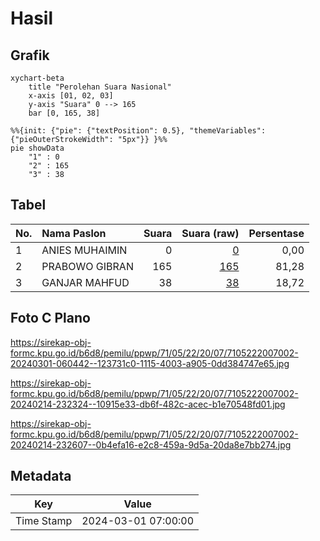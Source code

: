 # Hasil

## Grafik

```mermaid
xychart-beta
    title "Perolehan Suara Nasional"
    x-axis [01, 02, 03]
    y-axis "Suara" 0 --> 165
    bar [0, 165, 38]
```

```mermaid
%%{init: {"pie": {"textPosition": 0.5}, "themeVariables": {"pieOuterStrokeWidth": "5px"}} }%%
pie showData
    "1" : 0
    "2" : 165
    "3" : 38
```

## Tabel

| No. | Nama Paslon    | Suara | Suara (raw) | Persentase |
|:--- |:-------------- | -----:| -----------:| ----------:|
| 1   | ANIES MUHAIMIN | 0     | [0][p-1]    | 0,00       |
| 2   | PRABOWO GIBRAN | 165   | [165][p-2]  | 81,28      |
| 3   | GANJAR MAHFUD  | 38    | [38][p-3]   | 18,72      |


[p-1]: https://github.com/gigit-pemilu/pemilu-2024/blob/main/pilpres/hitung-suara/sub/71-sulawesi-utara/sub/05-minahasa-selatan/sub/22-motoling-timur/sub/2007-picuan/sub/002-tps/sub/paslon-1.txt
[p-2]: https://github.com/gigit-pemilu/pemilu-2024/blob/main/pilpres/hitung-suara/sub/71-sulawesi-utara/sub/05-minahasa-selatan/sub/22-motoling-timur/sub/2007-picuan/sub/002-tps/sub/paslon-2.txt
[p-3]: https://github.com/gigit-pemilu/pemilu-2024/blob/main/pilpres/hitung-suara/sub/71-sulawesi-utara/sub/05-minahasa-selatan/sub/22-motoling-timur/sub/2007-picuan/sub/002-tps/sub/paslon-3.txt

## Foto C Plano

https://sirekap-obj-formc.kpu.go.id/b6d8/pemilu/ppwp/71/05/22/20/07/7105222007002-20240301-060442--123731c0-1115-4003-a905-0dd384747e65.jpg

https://sirekap-obj-formc.kpu.go.id/b6d8/pemilu/ppwp/71/05/22/20/07/7105222007002-20240214-232324--10915e33-db6f-482c-acec-b1e70548fd01.jpg

https://sirekap-obj-formc.kpu.go.id/b6d8/pemilu/ppwp/71/05/22/20/07/7105222007002-20240214-232607--0b4efa16-e2c8-459a-9d5a-20da8e7bb274.jpg


## Metadata

| Key        | Value               |
| ---------- | ------------------- |
| Time Stamp | 2024-03-01 07:00:00 |



